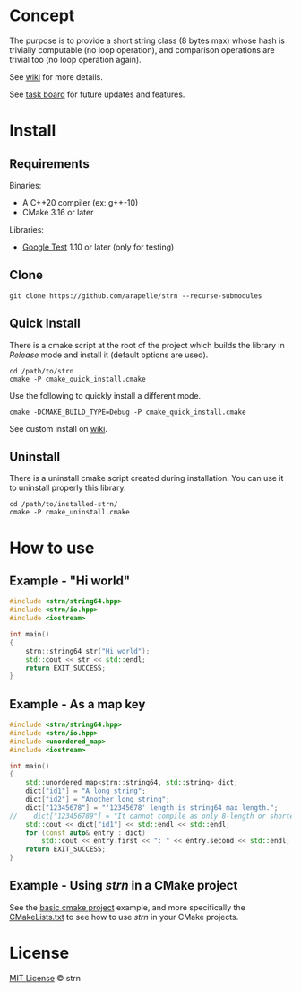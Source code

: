 # Concept #

The purpose is to provide a short string class (8 bytes max) whose hash is trivially computable
(no loop operation), and comparison operations are trivial too (no loop operation again).

See [wiki](https://github.com/arapelle/strn/wiki) for more details.

See [task board](https://app.gitkraken.com/glo/board/Xn4X4e25-QApB8nO) for future updates and features.

# Install #
## Requirements ##
Binaries:
- A C++20 compiler (ex: g++-10)
- CMake 3.16 or later

Libraries:
- [Google Test](https://github.com/google/googletest) 1.10 or later (only for testing)

## Clone

```
git clone https://github.com/arapelle/strn --recurse-submodules
```

## Quick Install ##
There is a cmake script at the root of the project which builds the library in *Release* mode and install it (default options are used).
```
cd /path/to/strn
cmake -P cmake_quick_install.cmake
```
Use the following to quickly install a different mode.
```
cmake -DCMAKE_BUILD_TYPE=Debug -P cmake_quick_install.cmake
```

See custom install on [wiki](https://github.com/arapelle/strn/wiki/Install#custom-install).

## Uninstall ##
There is a uninstall cmake script created during installation. You can use it to uninstall properly this library.
```
cd /path/to/installed-strn/
cmake -P cmake_uninstall.cmake
```

# How to use
## Example - "Hi world"
```c++
#include <strn/string64.hpp>
#include <strn/io.hpp>
#include <iostream>

int main()
{
    strn::string64 str("Hi world");
    std::cout << str << std::endl;
    return EXIT_SUCCESS;
}
```

## Example - As a map key
```c++
#include <strn/string64.hpp>
#include <strn/io.hpp>
#include <unordered_map>
#include <iostream>

int main()
{
    std::unordered_map<strn::string64, std::string> dict;
    dict["id1"] = "A long string";
    dict["id2"] = "Another long string";
    dict["12345678"] = "'12345678' length is string64 max length.";
//    dict["123456789"] = "It cannot compile as only 8-length or shorter C-string are accepted.";
    std::cout << dict["id1"] << std::endl << std::endl;
    for (const auto& entry : dict)
        std::cout << entry.first << ": " << entry.second << std::endl;
    return EXIT_SUCCESS;
}
```
## Example - Using *strn* in a CMake project
See the [basic cmake project](https://github.com/arapelle/strn/tree/master/example/basic_cmake_project) example, and more specifically the [CMakeLists.txt](https://github.com/arapelle/strn/tree/master/example/basic_cmake_project/CMakeLists.txt) to see how to use *strn* in your CMake projects.

# License

[MIT License](./LICENSE.md) © strn
